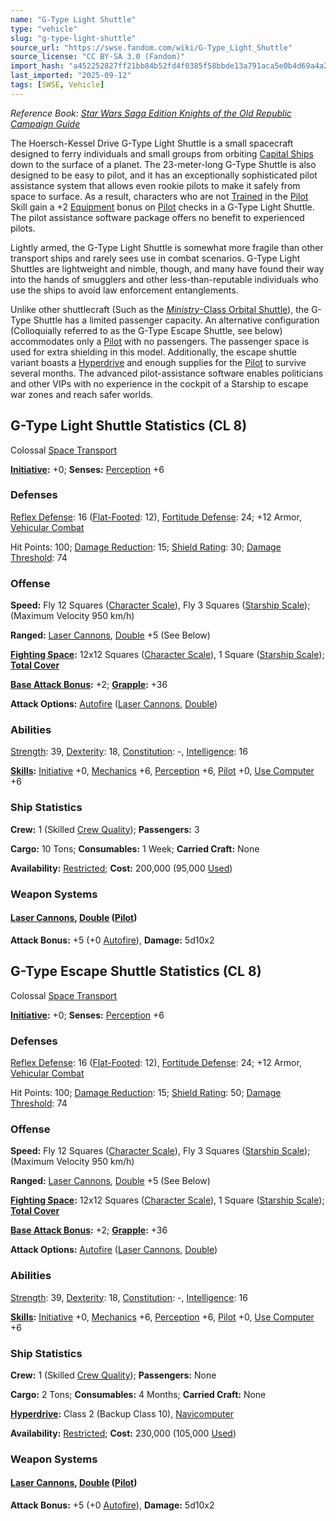 ```yaml
---
name: "G-Type Light Shuttle"
type: "vehicle"
slug: "g-type-light-shuttle"
source_url: "https://swse.fandom.com/wiki/G-Type_Light_Shuttle"
source_license: "CC BY-SA 3.0 (Fandom)"
import_hash: "a452252827ff21bb84b52fd4f0385f58bbde13a791aca5e0b4d69a4a2a4378a2"
last_imported: "2025-09-12"
tags: [SWSE, Vehicle]
---
```

*Reference Book: [Star Wars Saga Edition Knights of the Old Republic Campaign Guide](https://swse.fandom.com/wiki/Star_Wars_Saga_Edition_Knights_of_the_Old_Republic_Campaign_Guide)*

The Hoersch-Kessel Drive G-Type Light Shuttle is a small spacecraft designed to ferry individuals and small groups from orbiting [Capital Ships](https://swse.fandom.com/wiki/Capital_Ships) down to the surface of a planet. The 23-meter-long G-Type Shuttle is also designed to be easy to pilot, and it has an exceptionally sophisticated pilot assistance system that allows even rookie pilots to make it safely from space to surface. As a result, characters who are not [Trained](https://swse.fandom.com/wiki/Trained) in the [Pilot](https://swse.fandom.com/wiki/Pilot) Skill gain a +2 [Equipment](https://swse.fandom.com/wiki/Equipment) bonus on [Pilot](https://swse.fandom.com/wiki/Pilot) checks in a G-Type Light Shuttle. The pilot assistance software package offers no benefit to experienced pilots.

Lightly armed, the G-Type Light Shuttle is somewhat more fragile than other transport ships and rarely sees use in combat scenarios. G-Type Light Shuttles are lightweight and nimble, though, and many have found their way into the hands of smugglers and other less-than-reputable individuals who use the ships to avoid law enforcement entanglements.

Unlike other shuttlecraft (Such as the *[Ministry](https://swse.fandom.com/wiki/Ministry-Class_Orbital_Shuttle)*[-Class Orbital Shuttle](https://swse.fandom.com/wiki/Ministry-Class_Orbital_Shuttle)), the G-Type Shuttle has a limited passenger capacity. An alternative configuration (Colloquially referred to as the G-Type Escape Shuttle, see below) accommodates only a [Pilot](https://swse.fandom.com/wiki/Pilot_(Vehicle_Combat)) with no passengers.  The passenger space is used for extra shielding in this model. Additionally, the escape shuttle variant boasts a [Hyperdrive](https://swse.fandom.com/wiki/Hyperdrive) and enough supplies for the [Pilot](https://swse.fandom.com/wiki/Pilot_(Vehicle_Combat)) to survive several months. The advanced pilot-assistance software enables politicians and other VIPs with no experience in the cockpit of a Starship to escape war zones and reach safer worlds.

## G-Type Light Shuttle Statistics (CL 8)
Colossal [Space Transport](https://swse.fandom.com/wiki/Space_Transport)

**[Initiative](https://swse.fandom.com/wiki/Initiative):** +0; **Senses:** [Perception](https://swse.fandom.com/wiki/Perception) +6
### Defenses
[Reflex Defense](https://swse.fandom.com/wiki/Reflex_Defense_(Vehicles)): 16 ([Flat-Footed](https://swse.fandom.com/wiki/Flat-Footed): 12), [Fortitude Defense](https://swse.fandom.com/wiki/Fortitude_Defense_(Vehicles)): 24; +12 Armor, [Vehicular Combat](https://swse.fandom.com/wiki/Vehicular_Combat)

Hit Points: 100; [Damage Reduction](https://swse.fandom.com/wiki/Damage_Reduction): 15; [Shield Rating](https://swse.fandom.com/wiki/Shield_Rating): 30; [Damage Threshold](https://swse.fandom.com/wiki/Damage_Threshold_(Vehicles)): 74
### Offense
**Speed:** Fly 12 Squares ([Character Scale](https://swse.fandom.com/wiki/Character_Scale)), Fly 3 Squares ([Starship Scale](https://swse.fandom.com/wiki/Starship_Scale)); (Maximum Velocity 950 km/h)

**Ranged:** [Laser Cannons](https://swse.fandom.com/wiki/Laser_Cannons), [Double](https://swse.fandom.com/wiki/Double) +5 (See Below)

**[Fighting Space](https://swse.fandom.com/wiki/Fighting_Space):** 12x12 Squares ([Character Scale](https://swse.fandom.com/wiki/Character_Scale)), 1 Square ([Starship Scale](https://swse.fandom.com/wiki/Starship_Scale)); **[Total Cover](https://swse.fandom.com/wiki/Total_Cover)**

**[Base Attack Bonus](https://swse.fandom.com/wiki/Base_Attack_Bonus):** +2; **[Grapple](https://swse.fandom.com/wiki/Grapple):** +36

**Attack Options:** [Autofire](https://swse.fandom.com/wiki/Autofire_(Vehicle_Combat)) ([Laser Cannons](https://swse.fandom.com/wiki/Laser_Cannons), [Double](https://swse.fandom.com/wiki/Double))
### Abilities
[Strength](https://swse.fandom.com/wiki/Strength): 39, [Dexterity](https://swse.fandom.com/wiki/Dexterity): 18, [Constitution](https://swse.fandom.com/wiki/Constitution): -, [Intelligence](https://swse.fandom.com/wiki/Intelligence): 16

**[Skills](https://swse.fandom.com/wiki/Skills):** [Initiative](https://swse.fandom.com/wiki/Initiative) +0, [Mechanics](https://swse.fandom.com/wiki/Mechanics) +6, [Perception](https://swse.fandom.com/wiki/Perception) +6, [Pilot](https://swse.fandom.com/wiki/Pilot) +0, [Use Computer](https://swse.fandom.com/wiki/Use_Computer) +6
### Ship Statistics
**Crew:** 1 (Skilled [Crew Quality](https://swse.fandom.com/wiki/Crew_Quality)); **Passengers:** 3

**Cargo:** 10 Tons; **Consumables:** 1 Week; **Carried Craft:** None

**Availability:** [Restricted](https://swse.fandom.com/wiki/Restricted); **Cost:** 200,000 (95,000 [Used](https://swse.fandom.com/wiki/Used))
### Weapon Systems
#### **[Laser Cannons](https://swse.fandom.com/wiki/Laser_Cannons), [Double](https://swse.fandom.com/wiki/Double) ([Pilot](https://swse.fandom.com/wiki/Pilot_(Vehicle_Combat)))**
**Attack Bonus:** +5 (+0 [Autofire](https://swse.fandom.com/wiki/Autofire_(Vehicle_Combat))), **Damage:** 5d10x2
## G-Type Escape Shuttle Statistics (CL 8)
Colossal [Space Transport](https://swse.fandom.com/wiki/Space_Transport)

**[Initiative](https://swse.fandom.com/wiki/Initiative):** +0; **Senses:** [Perception](https://swse.fandom.com/wiki/Perception) +6
### Defenses
[Reflex Defense](https://swse.fandom.com/wiki/Reflex_Defense_(Vehicles)): 16 ([Flat-Footed](https://swse.fandom.com/wiki/Flat-Footed): 12), [Fortitude Defense](https://swse.fandom.com/wiki/Fortitude_Defense_(Vehicles)): 24; +12 Armor, [Vehicular Combat](https://swse.fandom.com/wiki/Vehicular_Combat)

Hit Points: 100; [Damage Reduction](https://swse.fandom.com/wiki/Damage_Reduction): 15; [Shield Rating](https://swse.fandom.com/wiki/Shield_Rating): 50; [Damage Threshold](https://swse.fandom.com/wiki/Damage_Threshold_(Vehicles)): 74
### Offense
**Speed:** Fly 12 Squares ([Character Scale](https://swse.fandom.com/wiki/Character_Scale)), Fly 3 Squares ([Starship Scale](https://swse.fandom.com/wiki/Starship_Scale)); (Maximum Velocity 950 km/h)

**Ranged:** [Laser Cannons](https://swse.fandom.com/wiki/Laser_Cannons), [Double](https://swse.fandom.com/wiki/Double) +5 (See Below)

**[Fighting Space](https://swse.fandom.com/wiki/Fighting_Space):** 12x12 Squares ([Character Scale](https://swse.fandom.com/wiki/Character_Scale)), 1 Square ([Starship Scale](https://swse.fandom.com/wiki/Starship_Scale)); **[Total Cover](https://swse.fandom.com/wiki/Total_Cover)**

**[Base Attack Bonus](https://swse.fandom.com/wiki/Base_Attack_Bonus):** +2; **[Grapple](https://swse.fandom.com/wiki/Grapple):** +36

**Attack Options:** [Autofire](https://swse.fandom.com/wiki/Autofire_(Vehicle_Combat)) ([Laser Cannons](https://swse.fandom.com/wiki/Laser_Cannons), [Double](https://swse.fandom.com/wiki/Double))
### Abilities
[Strength](https://swse.fandom.com/wiki/Strength): 39, [Dexterity](https://swse.fandom.com/wiki/Dexterity): 18, [Constitution](https://swse.fandom.com/wiki/Constitution): -, [Intelligence](https://swse.fandom.com/wiki/Intelligence): 16

**[Skills](https://swse.fandom.com/wiki/Skills):** [Initiative](https://swse.fandom.com/wiki/Initiative) +0, [Mechanics](https://swse.fandom.com/wiki/Mechanics) +6, [Perception](https://swse.fandom.com/wiki/Perception) +6, [Pilot](https://swse.fandom.com/wiki/Pilot) +0, [Use Computer](https://swse.fandom.com/wiki/Use_Computer) +6
### Ship Statistics
**Crew:** 1 (Skilled [Crew Quality](https://swse.fandom.com/wiki/Crew_Quality)); **Passengers:** None

**Cargo:** 2 Tons; **Consumables:** 4 Months; **Carried Craft:** None

**[Hyperdrive](https://swse.fandom.com/wiki/Hyperdrive):** Class 2 (Backup Class 10), [Navicomputer](https://swse.fandom.com/wiki/Navicomputer)

**Availability:** [Restricted](https://swse.fandom.com/wiki/Restricted); **Cost:** 230,000 (105,000 [Used](https://swse.fandom.com/wiki/Used))
### Weapon Systems
#### **[Laser Cannons](https://swse.fandom.com/wiki/Laser_Cannons), [Double](https://swse.fandom.com/wiki/Double) ([Pilot](https://swse.fandom.com/wiki/Pilot_(Vehicle_Combat)))**
**Attack Bonus:** +5 (+0 [Autofire](https://swse.fandom.com/wiki/Autofire_(Vehicle_Combat))), **Damage:** 5d10x2